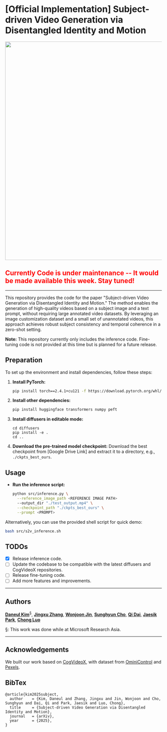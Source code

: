 # [Official Implementation] Subject-driven Video Generation via Disentangled Identity and Motion

<p align="center">
  <img src="./assets/s2v_teaser.gif" width="700"/>
</p>


## <span style="color:red"><strong> Currently Code is under maintenance -- It would be made available this week. Stay tuned!</strong></span>
---

This repository provides the code for the paper "Subject-driven Video Generation via Disentangled Identity and Motion." The method enables the generation of high-quality videos based on a subject image and a text prompt, without requiring large annotated video datasets. By leveraging an image customization dataset and a small set of unannotated videos, this approach achieves robust subject consistency and temporal coherence in a zero-shot setting.

**Note:** This repository currently only includes the inference code. Fine-tuning code is not provided at this time but is planned for a future release.

## Preparation

To set up the environment and install dependencies, follow these steps:

1. **Install PyTorch:**
   ```bash
   pip install torch==2.4.1+cu121 -f https://download.pytorch.org/whl/torch_stable.html
   ```

2. **Install other dependencies:**
   ```bash
   pip install huggingface transformers numpy peft
   ```

3. **Install diffusers in editable mode:**
   ```
   cd diffusers
   pip install -e .
   cd ..
   ```

4. **Download the pre-trained model checkpoint:**
   Download the best checkpoint from [Google Drive Link] and extract it to a directory, e.g., `./ckpts_best_ours`.

## Usage
- **Run the inference script:**
   ```bash
   python src/inference.py \
     --reference_image_path <REFERENCE IMAGE PATH>
     --output_dir "./test_output.mp4" \
     --checkpoint_path "./ckpts_best_ours" \
     --prompt <PROMPT>
   ```

Alternatively, you can use the provided shell script for quick demo:
```bash
bash src/s2v_inference.sh
```

## TODOs

- [x] Release inference code.
- [ ] Update the codebase to be compatible with the latest diffusers and CogVideoX repositories.
- [ ] Release fine-tuning code.
- [ ] Add more features and improvements.

---
## Authors
**[Daneul Kim](https://carpedkm.github.io/)**<sup>§</sup>, **[Jingxu Zhang](#)**, **[Wonjoon Jin](https://jinwonjoon.github.io/)**, **[Sunghyun Cho](https://www.scho.pe.kr/)**, **[Qi Dai](https://daiqi1989.github.io/)**, **[Jaesik Park](https://jaesik.info)**, **[Chong Luo](https://www.microsoft.com/en-us/research/people/cluo/)**

§: This work was done while at Microsoft Research Asia.

---
## Acknowledgements
We built our work based on [CogVideoX](https://github.com/THUDM/CogVideo), with dataset from [OminiControl](https://github.com/Yuanshi9815/OminiControl) and [Pexels](https://huggingface.co/datasets/jovianzm/Pexels-400k).



## BibTex
<pre><code>@article{kim2025subject,
  author    = {Kim, Daneul and Zhang, Jingxu and Jin, Wonjoon and Cho, Sunghyun and Dai, Qi and Park, Jaesik and Luo, Chong},
  title     = {Subject-driven Video Generation via Disentangled Identity and Motion},
  journal   = {arXiv},
  year      = {2025},
}
</code></pre>
